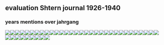 ## evaluation Shtern journal 1926-1940

### years mentions over jahrgang

![](shtern_pub_mentions_files/figure-markdown_github/evalshtern-1.png)![](shtern_pub_mentions_files/figure-markdown_github/evalshtern-2.png)![](shtern_pub_mentions_files/figure-markdown_github/evalshtern-3.png)![](shtern_pub_mentions_files/figure-markdown_github/evalshtern-4.png)![](shtern_pub_mentions_files/figure-markdown_github/evalshtern-5.png)![](shtern_pub_mentions_files/figure-markdown_github/evalshtern-6.png)![](shtern_pub_mentions_files/figure-markdown_github/evalshtern-7.png)![](shtern_pub_mentions_files/figure-markdown_github/evalshtern-8.png)![](shtern_pub_mentions_files/figure-markdown_github/evalshtern-9.png)![](shtern_pub_mentions_files/figure-markdown_github/evalshtern-10.png)![](shtern_pub_mentions_files/figure-markdown_github/evalshtern-11.png)![](shtern_pub_mentions_files/figure-markdown_github/evalshtern-12.png)![](shtern_pub_mentions_files/figure-markdown_github/evalshtern-13.png)![](shtern_pub_mentions_files/figure-markdown_github/evalshtern-14.png)![](shtern_pub_mentions_files/figure-markdown_github/evalshtern-15.png)![](shtern_pub_mentions_files/figure-markdown_github/evalshtern-16.png)![](shtern_pub_mentions_files/figure-markdown_github/evalshtern-17.png)![](shtern_pub_mentions_files/figure-markdown_github/evalshtern-18.png)![](shtern_pub_mentions_files/figure-markdown_github/evalshtern-19.png)![](shtern_pub_mentions_files/figure-markdown_github/evalshtern-20.png)![](shtern_pub_mentions_files/figure-markdown_github/evalshtern-21.png)![](shtern_pub_mentions_files/figure-markdown_github/evalshtern-22.png)![](shtern_pub_mentions_files/figure-markdown_github/evalshtern-23.png)![](shtern_pub_mentions_files/figure-markdown_github/evalshtern-24.png)![](shtern_pub_mentions_files/figure-markdown_github/evalshtern-25.png)![](shtern_pub_mentions_files/figure-markdown_github/evalshtern-26.png)![](shtern_pub_mentions_files/figure-markdown_github/evalshtern-27.png)![](shtern_pub_mentions_files/figure-markdown_github/evalshtern-28.png)![](shtern_pub_mentions_files/figure-markdown_github/evalshtern-29.png)![](shtern_pub_mentions_files/figure-markdown_github/evalshtern-30.png)![](shtern_pub_mentions_files/figure-markdown_github/evalshtern-31.png)![](shtern_pub_mentions_files/figure-markdown_github/evalshtern-32.png)![](shtern_pub_mentions_files/figure-markdown_github/evalshtern-33.png)![](shtern_pub_mentions_files/figure-markdown_github/evalshtern-34.png)![](shtern_pub_mentions_files/figure-markdown_github/evalshtern-35.png)![](shtern_pub_mentions_files/figure-markdown_github/evalshtern-36.png)![](shtern_pub_mentions_files/figure-markdown_github/evalshtern-37.png)![](shtern_pub_mentions_files/figure-markdown_github/evalshtern-38.png)![](shtern_pub_mentions_files/figure-markdown_github/evalshtern-39.png)![](shtern_pub_mentions_files/figure-markdown_github/evalshtern-40.png)
